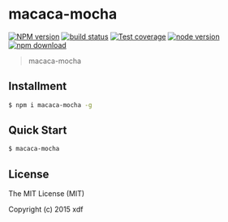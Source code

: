 macaca-mocha
====

[![NPM version][npm-image]][npm-url]
[![build status][travis-image]][travis-url]
[![Test coverage][coveralls-image]][coveralls-url]
[![node version][node-image]][node-url]
[![npm download][download-image]][download-url]

[npm-image]: https://img.shields.io/npm/v/macaca-mocha.svg?style=flat-square
[npm-url]: https://npmjs.org/package/macaca-mocha
[travis-image]: https://img.shields.io/travis/xudafeng/macaca-mocha.svg?style=flat-square
[travis-url]: https://travis-ci.org/xudafeng/macaca-mocha
[coveralls-image]: https://img.shields.io/coveralls/xudafeng/macaca-mocha.svg?style=flat-square
[coveralls-url]: https://coveralls.io/r/xudafeng/macaca-mocha?branch=master
[node-image]: https://img.shields.io/badge/node.js-%3E=_0.10-green.svg?style=flat-square
[node-url]: http://nodejs.org/download/
[download-image]: https://img.shields.io/npm/dm/macaca-mocha.svg?style=flat-square
[download-url]: https://npmjs.org/package/macaca-mocha

> macaca-mocha

## Installment

```bash
$ npm i macaca-mocha -g
```

## Quick Start

```bash
$ macaca-mocha
```

## License

The MIT License (MIT)

Copyright (c) 2015 xdf
